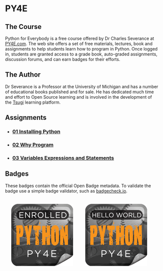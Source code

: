 # PY4E

## The Course

Python for Everybody is a free course offered by Dr Charles Severance at [PY4E.com](https://www.py4e.com/). The web site offers a set of free materials, lectures, book and assignments to help students learn how to program in Python. Once logged in, students are granted access to a grade book, auto-graded assignments, discussion forums, and can earn badges for their efforts.

## The Author

Dr Severance is a Professor at the University of Michigan and has a number of educational books published and for sale. He has dedicated much time and effort to Open Source learning and is involved in the development of the [Tsugi](https://www.tsugi.org/) learning platform.

## Assignments

- ### [01 Installing Python](01-InstallingPython/01-InstallingPython.md)
- ### [02 Why Program](02-WhyProgram/02-WhyProgram.md)
- ### [03 Variables Expressions and Statements](03-VariablesExpressionsStatements/03-VariablesExpressionsStatements.md)

## Badges

These badges contain the official Open Badge metadata. To validate the badge use a simple badge validator, such as [badgecheck.io](https://badgecheck.io/).

<img src="Badges/enrolled.png" alt="py4e enrolment badge" style="float: left; margin: 20px;">

<img src="Badges/hello.png" alt="py4e enrolment badge" style="float: left; margin: 20px;">